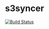 # s3syncer

[![Build Status](https://github.drone.protegear.io/api/badges/ulrichSchreiner/s3syncer/status.svg)](https://github.drone.protegear.io/ulrichSchreiner/s3syncer)